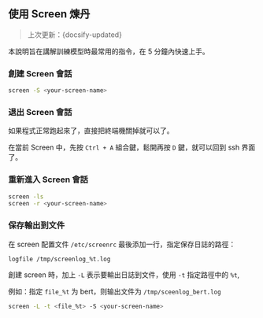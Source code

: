 ## 使用 Screen 煉丹
> 上次更新：{docsify-updated} 


本說明旨在講解訓練模型時最常用的指令，在 5 分鐘內快速上手。


### 創建 Screen 會話

``` bash
screen -S <your-screen-name>
```

### 退出 Screen 會話
如果程式正常跑起來了，直接把終端機關掉就可以了。

在當前 Screen 中，先按 `Ctrl + A` 組合鍵，鬆開再按 `D` 鍵，就可以回到 ssh 界面了。


### 重新進入 Screen 會話

```bash
screen -ls
screen -r <your-screen-name>
```


### 保存輸出到文件
在 screen 配置文件 `/etc/screenrc` 最後添加一行，指定保存日誌的路徑：

`logfile /tmp/screenlog_%t.log`

創建 screen 時，加上 `-L` 表示要輸出日誌到文件，使用 `-t` 指定路徑中的 `%t`, 

例如：指定 `file_%t` 为 bert，则输出文件为 `/tmp/sceenlog_bert.log`
```bash
screen -L -t <file_%t> -S <your-screen-name>
```
